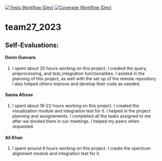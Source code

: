 [![Tests Workflow (Dev)](https://code.harvard.edu/CS107/team27_2023/actions/workflows/tests.yml/badge.svg?branch=dev)](https://code.harvard.edu/CS107/team27_2023/actions/workflows/tests.yml)
[![Coverage Workflow (Dev)](https://code.harvard.edu/CS107/team27_2023/actions/workflows/coverage.yml/badge.svg?branch=dev)](https://code.harvard.edu/CS107/team27_2023/actions/workflows/coverage.yml)

# team27_2023 

## Self-Evaluations:

#### Devin Guevara 
1. I spent about 20 hours working on this project. I created the query, preprocessing, and test_integration functionalities. I asisted in the planning of this project, as well with the set up of the remote repository. I also helped others improve and develop their code as needed. 


#### Samia Afrose 
1. I spent about 18-22 hours working on this project. I created the visualization module and integration test for it. I helped in the project planning and assignements. I completed all the tasks assigned to me after we divided them in our meetings. I helped my peers when requested.

#### Ali Khan
1. I spent around 8 hours working on this project. I create the spectrum alignment module and integration test for it. 
